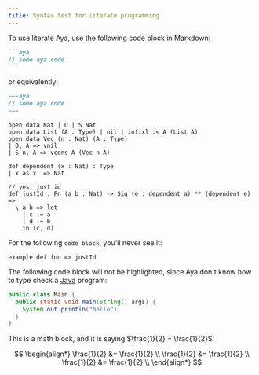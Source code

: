 ```yaml
---
title: Syntax test for literate programming
---
```


To use literate Aya, use the following code block in Markdown:

~~~markdown
```aya
// some aya code
```
~~~

or equivalently:

```markdown
~~~aya
// some aya code
~~~
```

```aya
open data Nat | O | S Nat
open data List (A : Type) | nil | infixl :< A (List A)
open data Vec (n : Nat) (A : Type)
| O, A => vnil
| S n, A => vcons A (Vec n A)

def dependent (x : Nat) : Type
| x as x' => Nat

// yes, just id
def justId : Fn (a b : Nat) -> Sig (e : dependent a) ** (dependent e) => 
  \ a b => let
    | c := a
    | d := b
    in (c, d)
```

For the following `code block`, you'll never see it:

```aya-hidden
example def foo => justId
```

The following code block will not be highlighted, since Aya
don't know how to type check a [Java](https://jdk.java.net/) program:

```java
public class Main {
  public static void main(String[] args) {
    System.out.println("hello");
  }
}
```

This is a math block, and it is saying $\frac{1}{2} = \frac{1}{2}$:

$$
\begin{align*}
  \frac{1}{2} &= \frac{1}{2} \\
  \frac{1}{2} &= \frac{1}{2} \\
  \frac{1}{2} &= \frac{1}{2} \\
\end{align*}
$$
